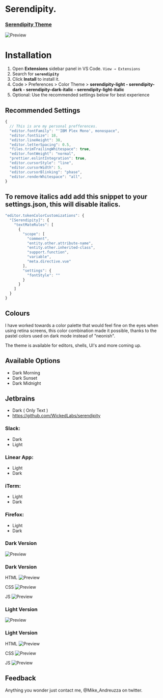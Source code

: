 # Serendipity.

### [Serendipity Theme](https://serendipitytheme.com)

![Preview](https://serendipitytheme.com/images/ogtwitter.png)

# Installation

1. Open **Extensions** sidebar panel in VS Code. `View → Extensions`
2. Search for **`serendipity`**
3. Click **Install** to install it.
4. Code > Preferences > Color Theme >
 **serendipity-light - serendipity-dark - serendipity-dark-italic - serendipity-light-italic**
5. Optional: Use the recommended settings below for best experience

## Recommended Settings

```js
{
  // This is are my personal prefferences.
  "editor.fontFamily": "'IBM Plex Mono', monospace",
  "editor.fontSize": 18,
  "editor.lineHeight": 38,
  "editor.letterSpacing": 0.5,
  "files.trimTrailingWhitespace": true,
  "editor.fontWeight": "normal",
  "prettier.eslintIntegration": true,
  "editor.cursorStyle": "line",
  "editor.cursorWidth": 5,
  "editor.cursorBlinking": "phase",
  "editor.renderWhitespace": "all",
}
```
## To remove italics add add this snippet to your settings.json, this will disable italics.


```js
"editor.tokenColorCustomizations": {
  "[Serendipity]": {
    "textMateRules": [
      {
        "scope": [
          "comment",
          "entity.other.attribute-name",
          "entity.other.inherited-class",
          "support.function",
          "variable",
          "meta.directive.vue"
        ],
        "settings": {
          "fontStyle": ""
        }
      }
    ]
  }
}
```


## Colours
I have worked towards a color palette that would feel fine on the eyes when using retina screens, this color combination made it possible, thanks to the pastel colors used on dark mode instead of "neonish".

The theme is available for editors, shells, UI's and more coming up.

## Available Options
- Dark Morning
- Dark Sunset
- Dark Midnight


## Jetbrains
- Dark ( Only Text )
- https://github.com/WickedLabs/serendipity

### Slack:
- Dark
- Light

### Linear App:
- Light
- Dark

### iTerm:
- Light
- Dark

### Firefox:
- Light
- Dark


### Dark Version
![Preview](https://github.com/michael-andreuzza/wvsc-serendipity/blob/master/darkColors.png?raw=true)
### Dark Version
HTML
![Preview](https://github.com/michael-andreuzza/wvsc-serendipity/blob/master/darkHtml.png?raw=true)

CSS
![Preview](https://raw.githubusercontent.com/michael-andreuzza/wvsc-serendipity/master/darkCss.png)

JS
![Preview](https://github.com/michael-andreuzza/wvsc-serendipity/blob/master/darkJs.png?raw=true)



### Light Version
![Preview](https://github.com/michael-andreuzza/wvsc-serendipity/blob/master/lightColors.png?raw=true)

### Light Version
HTML
![Preview](https://github.com/michael-andreuzza/wvsc-serendipity/blob/master/lightHtml.png?raw=true)

CSS
![Preview](https://github.com/michael-andreuzza/wvsc-serendipity/blob/master/lightCss.png?raw=true)

JS
![Preview](https://github.com/michael-andreuzza/wvsc-serendipity/blob/master/lightJs.png?raw=true)

## Feedback

Anything you wonder just contact me, @Mike_Andreuzza on twitter.
